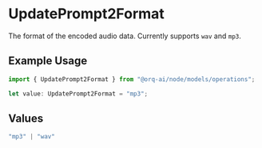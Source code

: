 # UpdatePrompt2Format

The format of the encoded audio data. Currently supports `wav` and `mp3`.

## Example Usage

```typescript
import { UpdatePrompt2Format } from "@orq-ai/node/models/operations";

let value: UpdatePrompt2Format = "mp3";
```

## Values

```typescript
"mp3" | "wav"
```